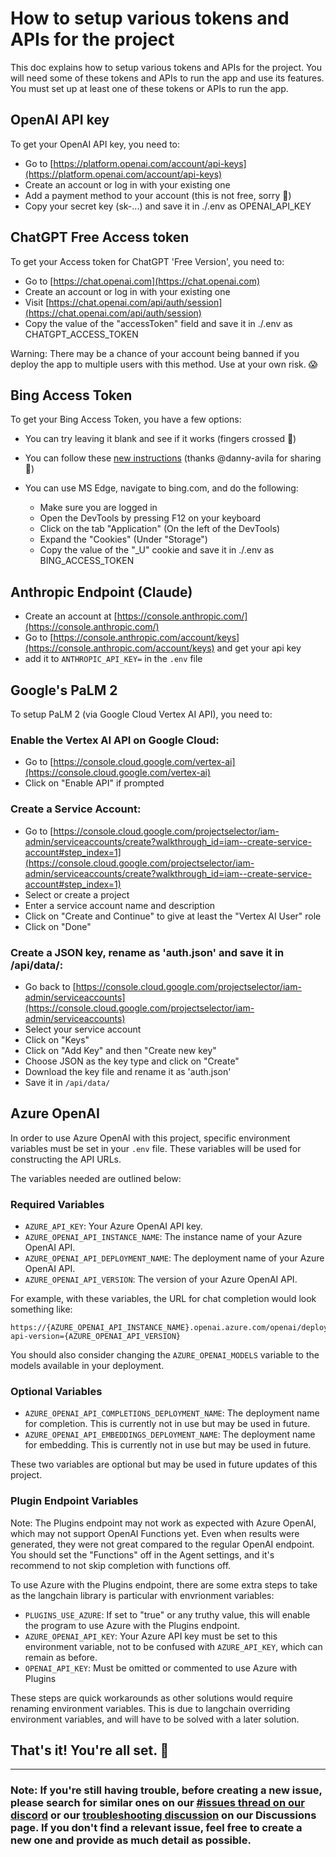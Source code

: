 # How to setup various tokens and APIs for the project

This doc explains how to setup various tokens and APIs for the project. You will need some of these tokens and APIs to run the app and use its features. You must set up at least one of these tokens or APIs to run the app.

## OpenAI API key

To get your OpenAI API key, you need to:

- Go to [https://platform.openai.com/account/api-keys](https://platform.openai.com/account/api-keys)
- Create an account or log in with your existing one
- Add a payment method to your account (this is not free, sorry 😬)
- Copy your secret key (sk-...) and save it in ./.env as OPENAI_API_KEY

## ChatGPT Free Access token

To get your Access token for ChatGPT 'Free Version', you need to:

- Go to [https://chat.openai.com](https://chat.openai.com)
- Create an account or log in with your existing one
- Visit [https://chat.openai.com/api/auth/session](https://chat.openai.com/api/auth/session)
- Copy the value of the "accessToken" field and save it in ./.env as CHATGPT_ACCESS_TOKEN

Warning: There may be a chance of your account being banned if you deploy the app to multiple users with this method. Use at your own risk. 😱

## Bing Access Token

To get your Bing Access Token, you have a few options:

- You can try leaving it blank and see if it works (fingers crossed 🤞)

- You can follow these [new instructions](https://github.com/danny-avila/LibreChat/issues/370#issuecomment-1560382302) (thanks @danny-avila for sharing 🙌)

- You can use MS Edge, navigate to bing.com, and do the following:
  - Make sure you are logged in
  - Open the DevTools by pressing F12 on your keyboard
  - Click on the tab "Application" (On the left of the DevTools)
  - Expand the "Cookies" (Under "Storage")
  - Copy the value of the "\_U" cookie and save it in ./.env as BING_ACCESS_TOKEN

## Anthropic Endpoint (Claude)

- Create an account at [https://console.anthropic.com/](https://console.anthropic.com/)
- Go to [https://console.anthropic.com/account/keys](https://console.anthropic.com/account/keys) and get your api key
- add it to `ANTHROPIC_API_KEY=` in the `.env` file

## Google's PaLM 2

To setup PaLM 2 (via Google Cloud Vertex AI API), you need to:

### Enable the Vertex AI API on Google Cloud:
  - Go to [https://console.cloud.google.com/vertex-ai](https://console.cloud.google.com/vertex-ai)
  - Click on "Enable API" if prompted
### Create a Service Account:
  - Go to [https://console.cloud.google.com/projectselector/iam-admin/serviceaccounts/create?walkthrough_id=iam--create-service-account#step_index=1](https://console.cloud.google.com/projectselector/iam-admin/serviceaccounts/create?walkthrough_id=iam--create-service-account#step_index=1)
  - Select or create a project
  - Enter a service account name and description
  - Click on "Create and Continue" to give at least the "Vertex AI User" role
  - Click on "Done"
### Create a JSON key, rename as 'auth.json' and save it in /api/data/:
  - Go back to [https://console.cloud.google.com/projectselector/iam-admin/serviceaccounts](https://console.cloud.google.com/projectselector/iam-admin/serviceaccounts)
  - Select your service account
  - Click on "Keys"
  - Click on "Add Key" and then "Create new key"
  - Choose JSON as the key type and click on "Create"
  - Download the key file and rename it as 'auth.json'
  - Save it in `/api/data/`

## Azure OpenAI

In order to use Azure OpenAI with this project, specific environment variables must be set in your `.env` file. These variables will be used for constructing the API URLs. 

The variables needed are outlined below:

### Required Variables

* `AZURE_API_KEY`: Your Azure OpenAI API key.
* `AZURE_OPENAI_API_INSTANCE_NAME`: The instance name of your Azure OpenAI API.
* `AZURE_OPENAI_API_DEPLOYMENT_NAME`: The deployment name of your Azure OpenAI API. 
* `AZURE_OPENAI_API_VERSION`: The version of your Azure OpenAI API.

For example, with these variables, the URL for chat completion would look something like:
```plaintext
https://{AZURE_OPENAI_API_INSTANCE_NAME}.openai.azure.com/openai/deployments/{AZURE_OPENAI_API_DEPLOYMENT_NAME}/chat/completions?api-version={AZURE_OPENAI_API_VERSION}
```
You should also consider changing the `AZURE_OPENAI_MODELS` variable to the models available in your deployment.

### Optional Variables

* `AZURE_OPENAI_API_COMPLETIONS_DEPLOYMENT_NAME`: The deployment name for completion. This is currently not in use but may be used in future.
* `AZURE_OPENAI_API_EMBEDDINGS_DEPLOYMENT_NAME`: The deployment name for embedding. This is currently not in use but may be used in future.

These two variables are optional but may be used in future updates of this project.

### Plugin Endpoint Variables

Note: The Plugins endpoint may not work as expected with Azure OpenAI, which may not support OpenAI Functions yet. Even when results were generated, they were not great compared to the regular OpenAI endpoint. You should set the "Functions" off in the Agent settings, and it's recommend to not skip completion with functions off.

To use Azure with the Plugins endpoint, there are some extra steps to take as the langchain library is particular with envrionment variables:

* `PLUGINS_USE_AZURE`: If set to "true" or any truthy value, this will enable the program to use Azure with the Plugins endpoint. 
* `AZURE_OPENAI_API_KEY`: Your Azure API key must be set to this environment variable, not to be confused with `AZURE_API_KEY`, which can remain as before.
* `OPENAI_API_KEY`: Must be omitted or commented to use Azure with Plugins

These steps are quick workarounds as other solutions would require renaming environment variables. This is due to langchain overriding environment variables, and will have to be solved with a later solution.


## That's it! You're all set. 🎉

---

### Note: If you're still having trouble, before creating a new issue, please search for similar ones on our [#issues thread on our discord](https://discord.gg/weqZFtD9C4) or our [troubleshooting discussion](https://github.com/danny-avila/LibreChat/discussions/categories/troubleshooting) on our Discussions page. If you don't find a relevant issue, feel free to create a new one and provide as much detail as possible.

